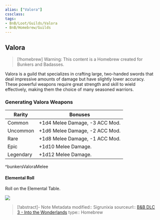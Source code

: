 ```yaml
---
alias: ["Valora"]
cssclass: 
tags: 
- BnB/Loot/Guilds/Valora
- BnB/Homebrew/Guilds
---
```

## Valora

>[!homebrew]
> Warning: This content is a Homebrew created for Bunkers and Badasses.

Valora is a guild that specializes in crafting large, two-handed swords that deal impressive amounts of damage but have slightly lower accuracy. These powerful weapons require great strength and skill to wield effectively, making them the choice of many seasoned warriors.

### Generating Valora Weapons

| Rarity | Bonuses |
|---|---|
| Common | +1d4 Melee Damage, -3 ACC Mod. |
| Uncommon | +1d6 Melee Damage, -2 ACC Mod. |
| Rare | +1d8 Melee Damage, -1 ACC Mod. |
| Epic | +1d10 Melee Damage. |
| Legendary | +1d12 Melee Damage. |
^bunkersValoraMelee

#### Elemental Roll
Roll on the Elemental Table.

![](Elemental-Table#^bunkersElemental)

> [!abstract]- Note Metadata
> modified:: Sigrunixia
> sourceurl:: [B&B DLC 3 - Into the Wonderlands](https://docs.google.com/document/d/1MLOgrWwcLNTnP9PuXrKiLImy7SUh4hXO8arVUAlmdp0/edit)
> type:: Homebrew